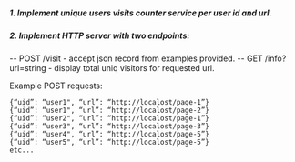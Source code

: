 ##### 1. Implement unique users visits counter service per user id and url.
##### 2. Implement HTTP server with two endpoints:
   -- POST /visit - accept json record from examples provided.
   -- GET /info?url=string - display total uniq visitors for requested url.



Example POST requests:
````
{“uid”: “user1", “url”: “http://localost/page-1”}
{“uid”: “user1", “url”: “http://localost/page-2”}
{“uid”: “user2", “url”: “http://localost/page-1”}
{“uid”: “user3", “url”: “http://localost/page-3”}
{“uid”: “user4", “url”: “http://localost/page-5”}
{“uid”: “user5", “url”: “http://localost/page-5”}
etc...
````
